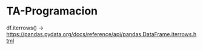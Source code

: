 # TA-Programacion

df.iterrows() -> https://pandas.pydata.org/docs/reference/api/pandas.DataFrame.iterrows.html
